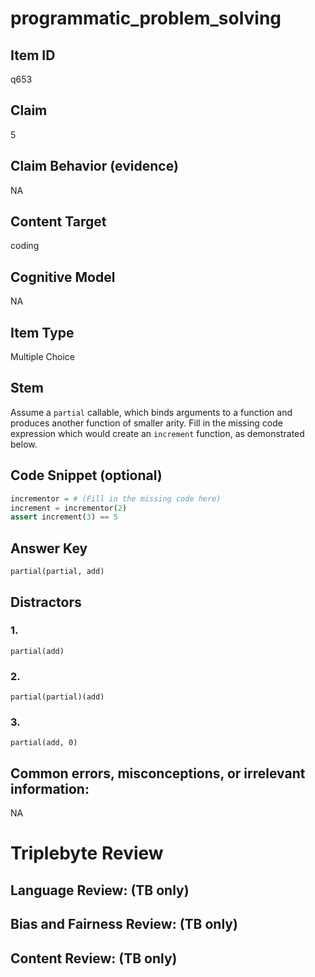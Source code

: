 # programmatic_problem_solving

## Item ID
q653

## Claim
5

## Claim Behavior (evidence)
NA

## Content Target
coding

## Cognitive Model
NA

## Item Type
Multiple Choice

## Stem
Assume a `partial` callable, which binds arguments to a function and produces another function of smaller arity.  Fill in the missing code expression which would create an `increment` function, as demonstrated below.

## Code Snippet (optional)
```python
incrementor = # (Fill in the missing code here)
increment = incrementor(2)
assert increment(3) == 5
```

## Answer Key
`partial(partial, add)`

## Distractors

### 1.
`partial(add)`

### 2.
`partial(partial)(add)`

### 3.
`partial(add, 0)`

## Common errors, misconceptions, or irrelevant information:
NA

# Triplebyte Review


## Language Review: (TB only)


## Bias and Fairness Review: (TB only)


## Content Review: (TB only)

